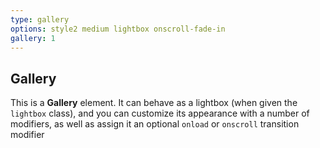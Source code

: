 ```yaml
---
type: gallery
options: style2 medium lightbox onscroll-fade-in
gallery: 1
---
```


## Gallery

This is a <strong>Gallery</strong> element. It can behave as a lightbox (when given the <code>lightbox</code> class), and you can customize its appearance with a number of modifiers, as well as assign it an optional <code>onload</code> or <code>onscroll</code> transition modifier